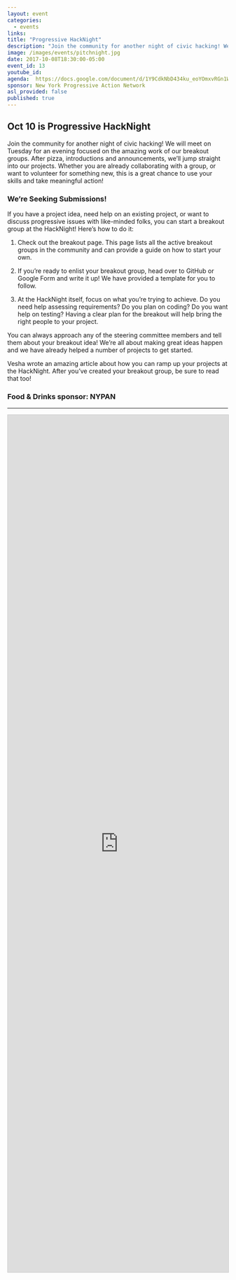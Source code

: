 ```yaml
---
layout: event
categories:
  - events
links:
title: "Progressive HackNight"
description: "Join the community for another night of civic hacking! We will meet on Tuesday for an evening focused on the amazing work of our breakout groups. After pizza, introductions and announcements, we’ll jump straight into our projects. Whether you are already collaborating with a group, or want to volunteer for something new, this is a great chance to use your skills and take meaningful action!"
image: /images/events/pitchnight.jpg
date: 2017-10-08T18:30:00-05:00
event_id: 13
youtube_id:
agenda:  https://docs.google.com/document/d/1Y9CdkNbD434ku_eoYOmxvRGn1WSLkXwYEVVBjHe8XrI/edit
sponsor: New York Progressive Action Network
asl_provided: false
published: true
---
```


## Oct 10 is Progressive HackNight
Join the community for another night of civic hacking! We will meet on Tuesday for an evening focused on the amazing work of our breakout groups. After pizza, introductions and announcements, we’ll jump straight into our projects. Whether you are already collaborating with a group, or want to volunteer for something new, this is a great chance to use your skills and take meaningful action!

### We’re Seeking Submissions!

If you have a project idea, need help on an existing project, or want to discuss progressive issues with like-minded folks, you can start a breakout group at the HackNight!  Here’s how to do it:

1. Check out the breakout page. This page lists all the active breakout groups in the community and can provide a guide on how to start your own.

2. If you’re ready to enlist your breakout group, head over to GitHub or Google Form and write it up! We have provided a template for you to follow.

3. At the HackNight itself, focus on what you’re trying to achieve. Do you need help assessing requirements? Do you plan on coding? Do you want help on testing? Having a clear plan for the breakout will help bring the right people to your project.

You can always approach any of the steering committee members and tell them about your breakout idea! We’re all about making great ideas happen and we have already helped a number of projects to get started.

Vesha wrote an amazing article about how you can ramp up your projects at the HackNight. After you’ve created your breakout group, be sure to read that too!

### <i class="fa fa-cutlery fa-fw"></i> Food & Drinks sponsor: NYPAN




<hr/>

<script src="https://static.airtable.com/js/embed/embed_snippet_v1.js"></script><iframe class="airtable-embed airtable-dynamic-height" src="https://airtable.com/embed/shrqfzxfBpxgQZTfD?backgroundColor=purple" frameborder="0" onmousewheel="" width="100%" height="1960" style="background: transparent; border: 1px solid #ccc;"></iframe>
